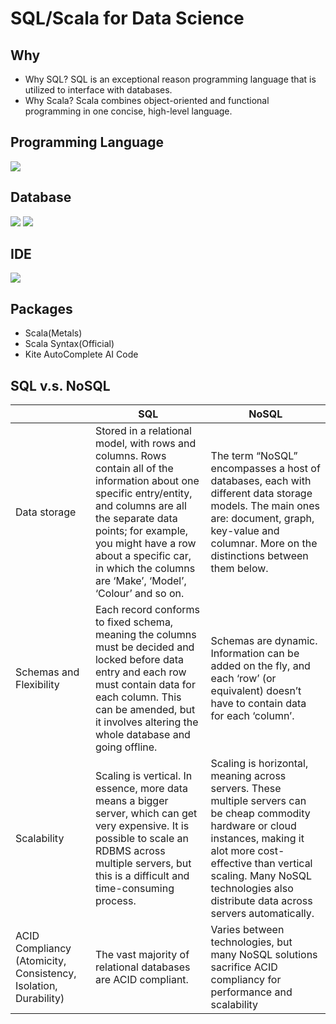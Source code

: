 # SQL/Scala for Data Science

## Why
- Why SQL? SQL is an exceptional reason programming language that is utilized to interface with databases.
- Why Scala? Scala combines object-oriented and functional programming in one concise, high-level language. 

## Programming Language
<img src="https://img.shields.io/badge/Scala-DC322F?style=for-the-badge&logo=scala&logoColor=white" /> 

## Database
<img src="https://img.shields.io/badge/MySQL-00000F?style=for-the-badge&logo=mysql&logoColor=white" /> <img src="https://img.shields.io/badge/SQLite-07405E?style=for-the-badge&logo=sqlite&logoColor=white" /> 

## IDE
<img src="https://img.shields.io/badge/Visual_Studio_Code-0078D4?style=for-the-badge&logo=visual%20studio%20code&logoColor=white" />

## Packages
- Scala(Metals)
- Scala Syntax(Official)
- Kite AutoComplete AI Code

## SQL v.s. NoSQL

| | SQL | NoSQL|
| -------- | -------- | -------- |
| Data storage   |Stored in a relational model, with rows and columns. Rows contain all of the information about one specific entry/entity, and columns are all the separate data points; for example, you might have a row about a specific car, in which the columns are ‘Make’, ‘Model’, ‘Colour’ and so on.    | The term “NoSQL” encompasses a host of databases, each with different data storage models. The main ones are: document, graph, key-value and columnar. More on the distinctions between them below.   |
|Schemas and Flexibility|Each record conforms to fixed schema, meaning the columns must be decided and locked before data entry and each row must contain data for each column. This can be amended, but it involves altering the whole database and going offline.|Schemas are dynamic. Information can be added on the fly, and each ‘row’ (or equivalent) doesn’t have to contain data for each ‘column’.|
|Scalability|Scaling is vertical. In essence, more data means a bigger server, which can get very expensive. It is possible to scale an RDBMS across multiple servers, but this is a difficult and time-consuming process.|Scaling is horizontal, meaning across servers. These multiple servers can be cheap commodity hardware or cloud instances, making it alot more cost-effective than vertical scaling. Many NoSQL technologies also distribute data across servers automatically.|
|ACID Compliancy (Atomicity, Consistency, Isolation, Durability)|The vast majority of relational databases are ACID compliant.|Varies between technologies, but many NoSQL solutions sacrifice ACID compliancy for performance and scalability|
